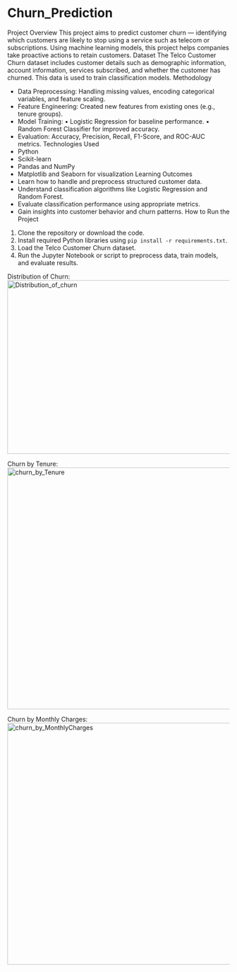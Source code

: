 # Churn_Prediction

Project Overview
This project aims to predict customer churn — identifying which customers are likely to stop using a service such as telecom or subscriptions. Using machine learning models, this project helps companies take proactive actions to retain customers.
Dataset
The Telco Customer Churn dataset includes customer details such as demographic information, account information, services subscribed, and whether the customer has churned. This data is used to train classification models.
Methodology
- Data Preprocessing: Handling missing values, encoding categorical variables, and feature scaling.
- Feature Engineering: Created new features from existing ones (e.g., tenure groups).
- Model Training:
   • Logistic Regression for baseline performance.
   • Random Forest Classifier for improved accuracy.
- Evaluation: Accuracy, Precision, Recall, F1-Score, and ROC-AUC metrics.
Technologies Used
- Python
- Scikit-learn
- Pandas and NumPy
- Matplotlib and Seaborn for visualization
Learning Outcomes
- Learn how to handle and preprocess structured customer data.
- Understand classification algorithms like Logistic Regression and Random Forest.
- Evaluate classification performance using appropriate metrics.
- Gain insights into customer behavior and churn patterns.
How to Run the Project
1. Clone the repository or download the code.
2. Install required Python libraries using `pip install -r requirements.txt`.
3. Load the Telco Customer Churn dataset.
4. Run the Jupyter Notebook or script to preprocess data, train models, and evaluate results.

Distribution of Churn:
<img width="549" height="393" alt="Distribution_of_churn" src="https://github.com/user-attachments/assets/0419b962-36fd-4663-ad86-4b75328bf0a7" />

Churn by Tenure:
<img width="686" height="547" alt="churn_by_Tenure" src="https://github.com/user-attachments/assets/f379d2eb-4217-4bd9-b2de-f1a6440678b8" />

Churn by Monthly Charges:
<img width="695" height="547" alt="churn_by_MonthlyCharges" src="https://github.com/user-attachments/assets/d7345901-a19a-44d5-bd75-b11753212d35" />


